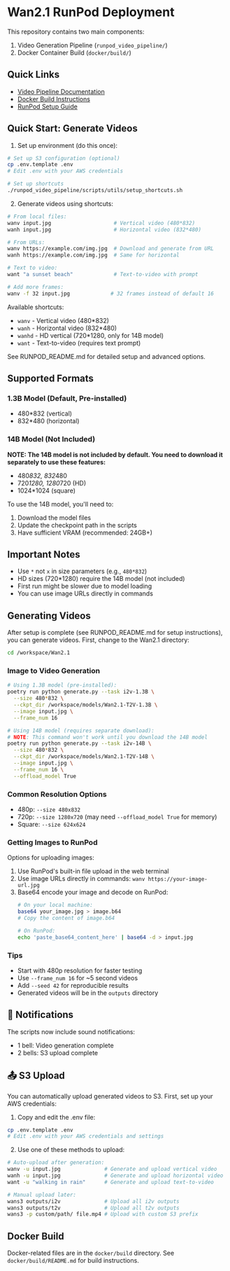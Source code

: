 # Wan2.1 RunPod Deployment

This repository contains two main components:
1. Video Generation Pipeline (`runpod_video_pipeline/`)
2. Docker Container Build (`docker/build/`)

## Quick Links
- [Video Pipeline Documentation](runpod_video_pipeline/README.md)
- [Docker Build Instructions](docker/build/README.md)
- [RunPod Setup Guide](RUNPOD_README.md)

## Quick Start: Generate Videos

1. Set up environment (do this once):
```bash
# Set up S3 configuration (optional)
cp .env.template .env
# Edit .env with your AWS credentials

# Set up shortcuts
./runpod_video_pipeline/scripts/utils/setup_shortcuts.sh
```

2. Generate videos using shortcuts:
```bash
# From local files:
wanv input.jpg                    # Vertical video (480*832)
wanh input.jpg                    # Horizontal video (832*480)

# From URLs:
wanv https://example.com/img.jpg  # Download and generate from URL
wanh https://example.com/img.jpg  # Same for horizontal

# Text to video:
want "a sunset beach"             # Text-to-video with prompt

# Add more frames:
wanv -f 32 input.jpg             # 32 frames instead of default 16
```

Available shortcuts:
- `wanv` - Vertical video (480*832)
- `wanh` - Horizontal video (832*480)
- `wanhd` - HD vertical (720*1280, only for 14B model)
- `want` - Text-to-video (requires text prompt)

See RUNPOD_README.md for detailed setup and advanced options.

## Supported Formats

### 1.3B Model (Default, Pre-installed)
- 480*832 (vertical)
- 832*480 (horizontal)

### 14B Model (Not Included)
**NOTE: The 14B model is not included by default. You need to download it separately to use these features:**
- 480*832, 832*480
- 720*1280, 1280*720 (HD)
- 1024*1024 (square)

To use the 14B model, you'll need to:
1. Download the model files
2. Update the checkpoint path in the scripts
3. Have sufficient VRAM (recommended: 24GB+)

## Important Notes
- Use `*` not `x` in size parameters (e.g., `480*832`)
- HD sizes (720*1280) require the 14B model (not included)
- First run might be slower due to model loading
- You can use image URLs directly in commands

## Generating Videos

After setup is complete (see RUNPOD_README.md for setup instructions), you can generate videos.
First, change to the Wan2.1 directory:
```bash
cd /workspace/Wan2.1
```

### Image to Video Generation
```bash
# Using 1.3B model (pre-installed):
poetry run python generate.py --task i2v-1.3B \
  --size 480*832 \
  --ckpt_dir /workspace/models/Wan2.1-T2V-1.3B \
  --image input.jpg \
  --frame_num 16

# Using 14B model (requires separate download):
# NOTE: This command won't work until you download the 14B model
poetry run python generate.py --task i2v-14B \
  --size 480*832 \
  --ckpt_dir /workspace/models/Wan2.1-T2V-14B \
  --image input.jpg \
  --frame_num 16 \
  --offload_model True
```

### Common Resolution Options
- 480p: `--size 480x832`
- 720p: `--size 1280x720` (may need `--offload_model True` for memory)
- Square: `--size 624x624`

### Getting Images to RunPod

Options for uploading images:
1. Use RunPod's built-in file upload in the web terminal
2. Use image URLs directly in commands: `wanv https://your-image-url.jpg`
3. Base64 encode your image and decode on RunPod:
   ```bash
   # On your local machine:
   base64 your_image.jpg > image.b64
   # Copy the content of image.b64
   
   # On RunPod:
   echo 'paste_base64_content_here' | base64 -d > input.jpg
   ```

### Tips
- Start with 480p resolution for faster testing
- Use `--frame_num 16` for ~5 second videos
- Add `--seed 42` for reproducible results
- Generated videos will be in the `outputs` directory

## 🔔 Notifications
The scripts now include sound notifications:
- 1 bell: Video generation complete
- 2 bells: S3 upload complete

## 📤 S3 Upload
You can automatically upload generated videos to S3. First, set up your AWS credentials:

1. Copy and edit the .env file:
```bash
cp .env.template .env
# Edit .env with your AWS credentials and settings
```

2. Use one of these methods to upload:
```bash
# Auto-upload after generation:
wanv -u input.jpg              # Generate and upload vertical video
wanh -u input.jpg              # Generate and upload horizontal video
want -u "walking in rain"      # Generate and upload text-to-video

# Manual upload later:
wans3 outputs/i2v              # Upload all i2v outputs
wans3 outputs/t2v              # Upload all t2v outputs
wans3 -p custom/path/ file.mp4 # Upload with custom S3 prefix
```

## Docker Build
Docker-related files are in the `docker/build` directory. See `docker/build/README.md` for build instructions.